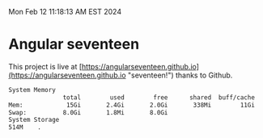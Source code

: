 Mon Feb 12 11:18:13 AM EST 2024

# Angular seventeen


This project is live at [https://angularseventeen.github.io](https://angularseventeen.github.io "seventeen!") thanks to Github.

```bash
System Memory
               total        used        free      shared  buff/cache   available
Mem:            15Gi       2.4Gi       2.0Gi       338Mi        11Gi        12Gi
Swap:          8.0Gi       1.8Mi       8.0Gi
System Storage
514M	.
